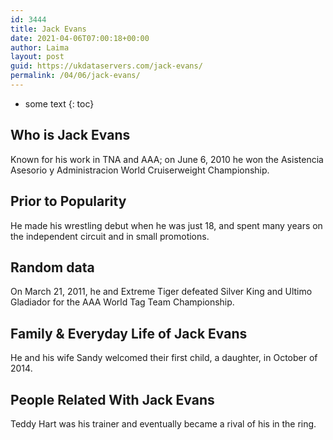 ```yaml
---
id: 3444
title: Jack Evans
date: 2021-04-06T07:00:18+00:00
author: Laima
layout: post
guid: https://ukdataservers.com/jack-evans/
permalink: /04/06/jack-evans/
---
```


* some text
{: toc}


## Who is Jack Evans
                  
                  
                  
Known for his work in TNA and AAA; on June 6, 2010 he won the Asistencia Asesorio y Administracion World Cruiserweight Championship.
                  
              
            
              
            
                
                
                
## Prior to Popularity
                  
                  
                  
He made his wrestling debut when he was just 18, and spent many years on the independent circuit and in small promotions.
                  
              
            
              
            
                
                
                
## Random data
                  
                  
                  
On March 21, 2011, he and Extreme Tiger defeated Silver King and Ultimo Gladiador for the AAA World Tag Team Championship.
                  
              
            
              
            
                
                
                
## Family & Everyday Life of Jack Evans
                  
                  
                  
He and his wife Sandy welcomed their first child, a daughter, in October of 2014.
                  
              
            
              
            
                
                
                
## People Related With Jack Evans
                  
                  
                  
Teddy Hart was his trainer and eventually became a rival of his in the ring.
                  
              
            
              
            
                
              
            
              
              
            
            
              
            
          
          
          